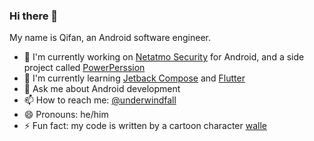 ### Hi there 👋


My name is Qifan, an Android software engineer.

- 🔭 I'm currently working on [Netatmo Security](https://play.google.com/store/apps/details?id=com.netatmo.camera) for Android, and a side project called [PowerPerssion](https://github.com/underwindfall/PowerPermission)
- 🌱 I'm currently learning [Jetback Compose](https://developer.android.com/jetpack/compose) and [Flutter](https://flutter.dev/)
- 💬 Ask me about Android development
- 📫 How to reach me: [@underwindfall](https://github.com/underwindfall)
- 😄 Pronouns: he/him
- ⚡ Fun fact: my code is written by a cartoon character [walle](https://github.com/underwindfall)
